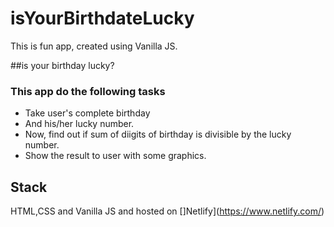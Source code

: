 # isYourBirthdateLucky
This is fun app, created using Vanilla JS.

##is your birthday lucky?
### This app do the following tasks
* Take user's complete birthday
* And his/her lucky number.
* Now, find out if sum of diigits of birthday is  divisible by the lucky number.
* Show the result to user with some graphics.

## Stack
HTML,CSS and Vanilla JS and hosted on []Netlify](https://www.netlify.com/)